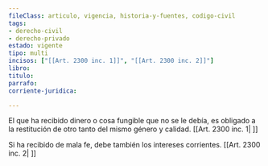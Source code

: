 ```yaml
---
fileClass: articulo, vigencia, historia-y-fuentes, codigo-civil
tags:
- derecho-civil
- derecho-privado
estado: vigente
tipo: multi
incisos: ["[[Art. 2300 inc. 1]]", "[[Art. 2300 inc. 2]]"]
libro:
titulo:
parrafo:
corriente-juridica:

---
```

El que ha recibido dinero o cosa fungible que no se le debía, es obligado a la restitución de otro tanto del mismo género y calidad. [[Art. 2300 inc. 1| ]]

Si ha recibido de mala fe, debe también los intereses corrientes. [[Art. 2300 inc. 2| ]]